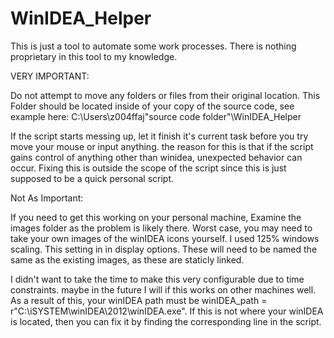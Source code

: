 # WinIDEA_Helper
This is just a tool to automate some work processes. There is nothing proprietary in this tool to my knowledge. 


VERY IMPORTANT:

Do not attempt to move any folders or files from their original location.
This Folder should be located inside of your copy of the source code, see example here: C:\Users\z004ffaj\"source code folder"\WinIDEA_Helper

If the script starts messing up, let it finish it's current task before you try move your mouse or input anything. 
the reason for this is that if the script gains control of anything other than winidea, unexpected behavior can occur.
Fixing this is outside the scope of the script since this is just supposed to be a quick personal script.

Not As Important:

If you need to get this working on your personal machine, Examine the images folder as the problem is likely there. 
Worst case, you may need to take your own images of the winIDEA icons yourself. I used 125% windows scaling. This setting in in display options.
These will need to be named the same as the existing images, as these are staticly linked.


I didn't want to take the time to make this very configurable due to time constraints. maybe in the future I will if this works on other machines well. 
As a result of this, your winIDEA path must be winIDEA_path = r"C:\iSYSTEM\winIDEA\2012\winIDEA.exe". 
If this is not where your winIDEA is located, then you can fix it by finding the corresponding line in the script.
